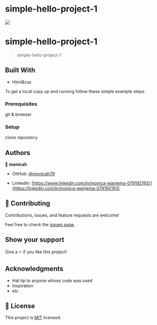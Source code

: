 #  simple-hello-project-1
![](https://img.shields.io/badge/Microverse-blueviolet)

#  simple-hello-project-1

>simple-hello-project-1
## Built With

- Html&css







To get a local copy up and running follow these simple example steps.

### Prerequisites
git & browser

### Setup
clone repository

## Authors

👤 **monicah**

- GitHub: [@monicah79](https://github.com/monicah79)

- LinkedIn: [https://www.linkedin.com/in/monica-wanjema-079192193/](https://linkedin.com/in/monica-wanjema-079192193)



## 🤝 Contributing

Contributions, issues, and feature requests are welcome!

Feel free to check the [issues page](../../issues/).

## Show your support

Give a ⭐️ if you like this project!

## Acknowledgments

- Hat tip to anyone whose code was used
- Inspiration
- etc

## 📝 License

This project is [MIT](./LICENSE) licensed.
